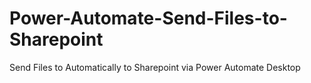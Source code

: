 # Power-Automate-Send-Files-to-Sharepoint
Send Files to Automatically to Sharepoint via Power Automate Desktop
